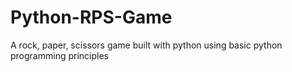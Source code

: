 # Python-RPS-Game
A rock, paper, scissors game built with python using basic python programming principles

